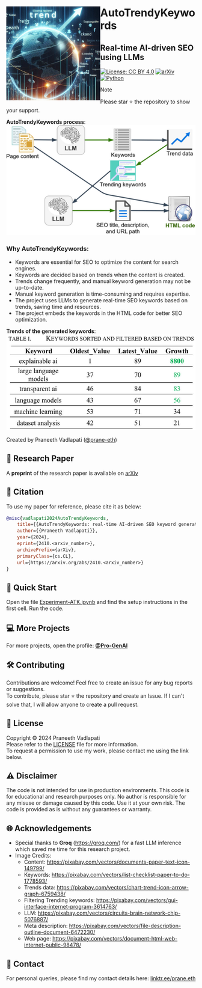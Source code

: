 <!-- Copyright (c) 2024 Praneeth Vadlapati -->

# <img src="./files/logo_small.jpg" align="left" width="250" alt="AutoTrendyKeywords" /> AutoTrendyKeywords

## Real-time AI-driven SEO using LLMs

[![License: CC BY 4.0](https://img.shields.io/badge/License-CC_BY_4.0-yellow.svg?style=for-the-badge)](./LICENSE.md)
[![arXiv](https://img.shields.io/badge/arXiv-2410.<arxiv_number>-B31B1B?logo=arxiv&style=for-the-badge)](https://arxiv.org/abs/2410.<arxiv_number>)
[![Python](https://img.shields.io/badge/Python-3776AB?style=for-the-badge&logo=python&logoColor=ffdd54)](https://www.python.org/)
<!-- [![Medium](https://img.shields.io/badge/Medium-12100E?style=for-the-badge&logo=medium&logoColor=white)](https://medium.com/@praneeth.v/<link here>) -->

> [!NOTE]
> Please star :star: the repository to show your support. <br>

<!-- Workflow images -->
**AutoTrendyKeywords process**: <br>
<img src="./files/ATK_flow.jpg" alt="ATK flow" width="800">

### Why AutoTrendyKeywords:
- Keywords are essential for SEO to optimize the content for search engines.
- Keywords are decided based on trends when the content is created.
- Trends change frequently, and manual keyword generation may not be up-to-date.
- Manual keyword generation is time-consuming and requires expertise.
- The project uses LLMs to generate real-time SEO keywords based on trends, saving time and resources.
- The project embeds the keywords in the HTML code for better SEO optimization.

**Trends of the generated keywords**: <br>
<img src="./files/Result.jpg" alt="Result" width="800"> <br>


Created by Praneeth Vadlapati ([@prane-eth](https://github.com/prane-eth))


## :page_facing_up: Research Paper
A **preprint** of the research paper is available on [arXiv](https://arxiv.org/abs/2410.<arxiv_number>) <br>

## :bookmark_tabs: Citation
To use my paper for reference, please cite it as below:
```bibtex
@misc{vadlapati2024AutoTrendyKeywords,
	title={{AutoTrendyKeywords: real-time AI-driven SEO keyword generation using LLMs}},
	author={{Praneeth Vadlapati}},
	year={2024},
	eprint={2410.<arxiv_number>},
	archivePrefix={arXiv},
	primaryClass={cs.CL},
	url={https://arxiv.org/abs/2410.<arxiv_number>}
}
```
<!-- doi={10.48550/arXiv.2410.<arxiv_number>}, -->


## :rocket: Quick Start
Open the file [Experiment-ATK.ipynb](Experiment-ATK.ipynb)
	and find the setup instructions in the first cell.
Run the code. <br>


## :computer: More Projects
For more projects, open the profile: **[@Pro-GenAI](https://github.com/Pro-GenAI)** <br>


## :hammer_and_wrench: Contributing
Contributions are welcome! Feel free to create an issue for any bug reports or suggestions. <br>
To contribute, please star :star: the repository and create an Issue. If I can't solve that, I will allow anyone to create a pull request.<br>


## :identification_card: License
Copyright &copy; 2024 Praneeth Vadlapati <br>
Please refer to the [LICENSE](./LICENSE.md) file for more information. <br>
To request a permission to use my work, please contact me using the link below.


## :warning: Disclaimer
The code is not intended for use in production environments.
This code is for educational and research purposes only.
No author is responsible for any misuse or damage caused by this code.
Use it at your own risk. The code is provided as is without any guarantees or warranty.


## :globe_with_meridians: Acknowledgements
- Special thanks to **Groq** (https://groq.com/) for a fast LLM inference which saved me time for this research project.
- Image Credits:
	- Content: https://pixabay.com/vectors/documents-paper-text-icon-149799/
	- Keywords: https://pixabay.com/vectors/list-checklist-paper-to-do-1778593/
	- Trends data: https://pixabay.com/vectors/chart-trend-icon-arrow-graph-6759438/
	- Filtering Trending keywords: https://pixabay.com/vectors/gui-interface-internet-program-3614763/	
	- LLM: https://pixabay.com/vectors/circuits-brain-network-chip-5076887/
	- Meta description: https://pixabay.com/vectors/file-description-outline-document-6472230/
	- Web page: https://pixabay.com/vectors/document-html-web-internet-public-98478/


## :email: Contact
For personal queries, please find my contact details here: [linktr.ee/prane.eth](https://linktr.ee/prane.eth)

